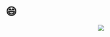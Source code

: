 # :smile:

<div align=center><img src="https://xingqiu-tuchuang-1256524210.cos.ap-shanghai.myqcloud.com/12632/%E6%B3%A2%E5%A5%87%E6%8D%B6%E8%83%B8.gif"></div>